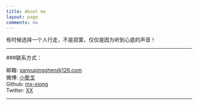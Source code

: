 ```yaml
---
title: About me
layout: page
comments: no
---
```


有时候选择一个人行走，不是寂寞，仅仅是因为听到心底的声音！

----

###联系方式：        

邮箱: [yanyupingshen@126.com](mailto:yanyupingshen@126.com)     
微博: [小熋戈](http://weibo.com/1776857537)	    
Github: [mx-xiong](https://github.com/mx-xiong)        
Twitter: [XX]()

----
